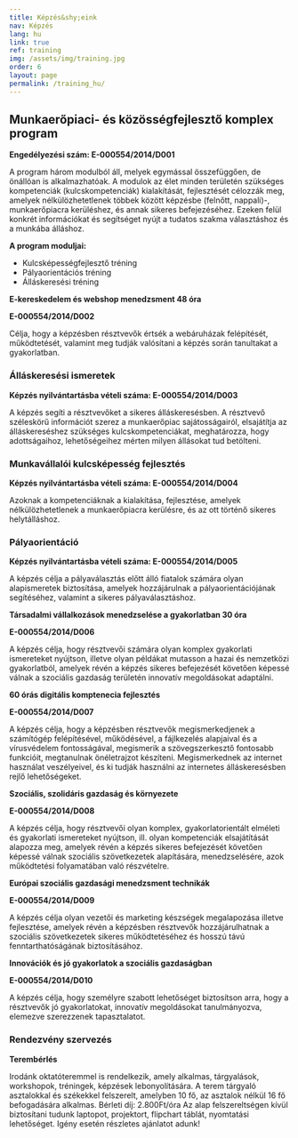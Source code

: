 ```yaml
---
title: Képzés&shy;eink
nav: Képzés
lang: hu
link: true
ref: training
img: /assets/img/training.jpg
order: 6
layout: page
permalink: /training_hu/
---
```

## **Munkaerőpiaci- és közösség&shy;fejlesztő komplex program**

**Engedélyezési szám: E-000554/2014/D001**

A program három modulból áll, melyek egymással összefüggően, de önállóan is alkalmazhatóak.
A modulok az élet minden területén szükséges kompetenciák (kulcskompetenciák) kialakítását, fejlesztését célozzák meg, amelyek nélkülözhetetlenek többek között képzésbe (felnőtt, nappali)-, munkaerőpiacra kerüléshez, és annak sikeres befejezéséhez. Ezeken felül konkrét információkat és segítséget nyújt a tudatos szakma választáshoz és a munkába álláshoz.

**A program moduljai:**

* Kulcsképességfejlesztő tréning
* Pályaorientációs tréning
* Álláskeresési tréning

**E-kereskedelem és webshop menedzsment 48 óra**

**E-000554/2014/D002**

Célja, hogy a képzésben résztvevők értsék a webáruházak felépítését, működtetését, valamint meg tudják valósítani a képzés során tanultakat a gyakorlatban.

### **Álláskeresési ismeretek**

**Képzés nyilvántartásba vételi száma: E-000554/2014/D003**

A képzés segíti a résztvevőket a sikeres álláskeresésben. A résztvevő széleskörű információt szerez a munkaerőpiac sajátosságairól, elsajátítja az álláskereséshez szükséges kulcskompetenciákat, meghatározza, hogy adottságaihoz, lehetőségeihez mérten milyen állásokat tud betölteni.

### **Munkavállalói kulcsképesség fejlesztés**

**Képzés nyilvántartásba vételi száma: E-000554/2014/D004**

Azoknak a kompetenciáknak a kialakítása, fejlesztése, amelyek nélkülözhetetlenek a munkaerőpiacra kerülésre, és az ott történő sikeres helytálláshoz.

### **Pályaorientáció**

**Képzés nyilvántartásba vételi száma: E-000554/2014/D005**

A képzés célja a pályaválasztás előtt álló fiatalok számára olyan alapismeretek biztosítása, amelyek hozzájárulnak a pályaorientációjának segítéséhez, valamint a sikeres pályaválasztáshoz.

**Társadalmi vállalkozások menedzselése a gyakorlatban 30 óra**

**E-000554/2014/D006**

A képzés célja, hogy résztvevői számára olyan komplex gyakorlati ismereteket nyújtson, illetve olyan példákat mutasson a hazai és nemzetközi gyakorlatból, amelyek révén a képzés sikeres befejezését követően képessé válnak a szociális gazdaság területén innovatív megoldásokat adaptálni.

**60 órás digitális komptenecia fejlesztés**

**E-000554/2014/D007**

A képzés célja, hogy a képzésben résztvevők megismerkedjenek a számítógép felépítésével, működésével, a fájlkezelés alapjaival és a vírusvédelem fontosságával, megismerik a szövegszerkesztő fontosabb funkcióit, megtanulnak önéletrajzot készíteni. Megismerkednek az internet használat veszélyeivel, és ki tudják használni az internetes álláskeresésben rejlő lehetőségeket.

**Szociális, szolidáris gazdaság és környezete**

**E-000554/2014/D008**

A képzés célja, hogy résztvevői olyan komplex, gyakorlatorientált elméleti és gyakorlati ismereteket nyújtson, ill. olyan kompetenciák elsajátítását alapozza meg, amelyek révén a képzés sikeres befejezését követően képessé válnak szociális szövetkezetek alapítására, menedzselésére, azok működtetési folyamatában való részvételre.

**Európai szociális gazdasági menedzsment technikák**

**E-000554/2014/D009**

A képzés célja olyan vezetői és marketing készségek megalapozása illetve fejlesztése, amelyek révén a képzésben résztvevők hozzájárulhatnak a szociális szövetkezetek sikeres működtetéséhez és hosszú távú fenntarthatóságának biztosításához.

**Innovációk és jó gyakorlatok a szociális gazdaságban**

**E-000554/2014/D010**

A képzés célja, hogy személyre szabott lehetőséget biztosítson arra, hogy a résztvevők jó gyakorlatokat, innovatív megoldásokat tanulmányozva, elemezve szerezzenek tapasztalatot.



### **Rendezvény szervezés**

**Terembérlés**

Irodánk oktatóteremmel is rendelkezik, amely alkalmas, tárgyalások, workshopok, tréningek, képzések lebonyolítására. A terem tárgyaló asztalokkal és székekkel felszerelt, amelyben 10 fő, az asztalok nélkül 16 fő befogadására alkalmas.
Bérleti díj:  2.800Ft/óra
Az alap felszereltségen kívül biztosítani tudunk laptopot, projektort, flipchart táblát, nyomtatási lehetőséget. Igény esetén részletes ajánlatot adunk!
